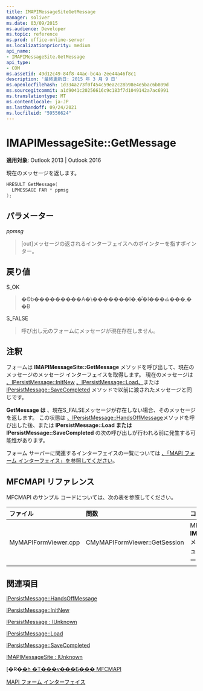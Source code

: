 ```yaml
---
title: IMAPIMessageSiteGetMessage
manager: soliver
ms.date: 03/09/2015
ms.audience: Developer
ms.topic: reference
ms.prod: office-online-server
ms.localizationpriority: medium
api_name:
- IMAPIMessageSite.GetMessage
api_type:
- COM
ms.assetid: 49d12c49-84f8-44ac-bc4a-2ee44a46f8c1
description: '最終更新日: 2015 年 3 月 9 日'
ms.openlocfilehash: 1d334a273f0f454c59ea2c28b98e4e5bac6b809d
ms.sourcegitcommit: a1d9041c20256616c9c183f7d1049142a7ac6991
ms.translationtype: MT
ms.contentlocale: ja-JP
ms.lasthandoff: 09/24/2021
ms.locfileid: "59556624"
---
```

# <a name="imapimessagesitegetmessage"></a>IMAPIMessageSite::GetMessage

  
  
**適用対象**: Outlook 2013 | Outlook 2016 
  
現在のメッセージを返します。
  
```cpp
HRESULT GetMessage(
  LPMESSAGE FAR * ppmsg
);
```

## <a name="parameters"></a>パラメーター

 _ppmsg_
  
> [out]メッセージの返されるインターフェイスへのポインターを指すポインター。
    
## <a name="return-value"></a>戻り値

S_OK 
  
> �ʘb���������A�\�������l�܂��͒l���Ԃ���܂��B
    
S_FALSE 
  
> 呼び出し元のフォームにメッセージが現在存在しません。
    
## <a name="remarks"></a>注釈

フォームは **IMAPIMessageSite::GetMessage** メソッドを呼び出して、現在のメッセージのメッセージ インターフェイスを取得します。 現在のメッセージは [、IPersistMessage::InitNew](ipersistmessage-initnew.md) [、IPersistMessage::Load、](ipersistmessage-load.md)または [IPersistMessage::SaveCompleted](ipersistmessage-savecompleted.md) メソッドで以前に渡されたメッセージと同じです。 
  
 **GetMessage は** 、現在S_FALSEメッセージが存在しない場合、そのメッセージを返します。 この状態は [、IPersistMessage::HandsOffMessage](ipersistmessage-handsoffmessage.md)メソッドを呼び出した後、または **IPersistMessage::Load または IPersistMessage::SaveCompleted** の次の呼び出しが行われる前に発生する可能性があります。  
  
フォーム サーバーに関連するインターフェイスの一覧については [、「MAPI フォーム インターフェイス」を参照してください](mapi-form-interfaces.md)。
  
## <a name="mfcmapi-reference"></a>MFCMAPI リファレンス

MFCMAPI のサンプル コードについては、次の表を参照してください。
  
|**ファイル**|**関数**|**コメント**|
|:-----|:-----|:-----|
|MyMAPIFormViewer.cpp  <br/> |CMyMAPIFormViewer::GetSession  <br/> |MFCMAPI は **IMAPIMessageSite::GetMessage** メソッドを使用して、現在キャッシュされているメッセージ ポインター (使用可能な場合) を返します。  <br/> |
   
## <a name="see-also"></a>関連項目



[IPersistMessage::HandsOffMessage](ipersistmessage-handsoffmessage.md)
  
[IPersistMessage::InitNew](ipersistmessage-initnew.md)
  
[IPersistMessage : IUnknown](ipersistmessageiunknown.md)
  
[IPersistMessage::Load](ipersistmessage-load.md)
  
[IPersistMessage::SaveCompleted](ipersistmessage-savecompleted.md)
  
[IMAPIMessageSite : IUnknown](imapimessagesiteiunknown.md)


[�R�[�h �T���v���Ƃ��� MFCMAPI](mfcmapi-as-a-code-sample.md)
  
[MAPI フォーム インターフェイス](mapi-form-interfaces.md)

